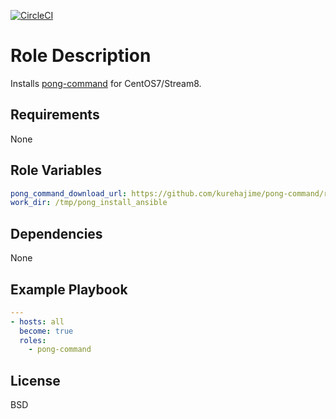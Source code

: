 [![CircleCI](https://circleci.com/gh/ansible-roles-mamono210/pong_command/tree/main.svg?style=svg)](https://circleci.com/gh/ansible-roles-mamono210/pong_command/tree/main)

Role Description
=========

Installs [pong-command](https://github.com/kurehajime/pong-command) for CentOS7/Stream8.

Requirements
------------

None

Role Variables
--------------

```YAML
pong_command_download_url: https://github.com/kurehajime/pong-command/releases/download/1.1/linux_amd64.zip
work_dir: /tmp/pong_install_ansible
```

Dependencies
------------

None

Example Playbook
----------------

```YAML
---
- hosts: all
  become: true
  roles:
    - pong-command
```

License
-------

BSD
